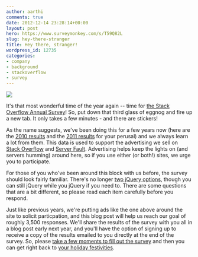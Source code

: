 ```yaml
---
author: aarthi
comments: true
date: 2012-12-14 23:28:14+00:00
layout: post
hero: https://www.surveymonkey.com/s/T59Q82L
slug: hey-there-stranger
title: Hey there, stranger!
wordpress_id: 12735
categories:
- company
- background
- stackoverflow
- survey
---
```


[![](http://static.adzerk.net/Advertisers/1efaea9356764cb6a86564960eba62bb.png)](https://www.surveymonkey.com/s/T59Q82L)





It's that most wonderful time of the year again -- time for [the Stack Overflow Annual Survey](https://www.surveymonkey.com/s/T59Q82L)! So, put down that third glass of eggnog and fire up a new tab. It only takes a few minutes - and there are stickers!


 


As the name suggests, we've been doing this for a few years now (here are the [2010 results](http://blog.stackoverflow.com/2011/01/survey-says/) and the [2011 results](http://blog.stackoverflow.com/2012/02/survey-results/) for your perusal) and we always learn a lot from them. This data is used to support the advertising we sell on [Stack Overflow](http://stackoverflow.com) and [Server Fault](http://serverfault.com). Advertising helps keep the lights on (and servers humming) around here, so if you use either (or both!) sites, we urge you to participate. 





For those of you who've been around this block with us before, the survey should look fairly familiar. There's no longer [two jQuery options](http://meta.stackoverflow.com/questions/158456/stack-overflow-annual-user-survey/158471#158471), though you can still jQuery while you jQuery if you need to. There are some questions that are a bit different, so please read each item carefully before you respond.





Just like previous years, we're putting ads like the one above around the site to solicit particpation, and this blog post will help us reach our goal of roughly 3,500 responses. We'll share the results of the survey with you all in a blog post early next year, and you'll have the option of signing up to receive a copy of the results emailed to you directly at the end of the survey. So, please [take a few moments to fill out the survey](https://www.surveymonkey.com/s/T59Q82L) and then you can get right back to [your holiday festivities](http://25.media.tumblr.com/tumblr_m04t4pkRg91rq9ex7o1_250.gif).
